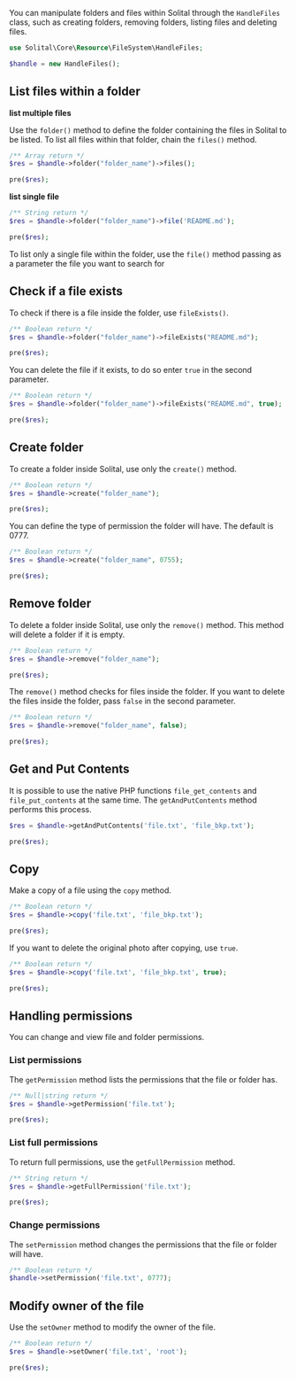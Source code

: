 You can manipulate folders and files within Solital through the `HandleFiles` class, such as creating folders, removing folders, listing files and deleting files.

```php
use Solital\Core\Resource\FileSystem\HandleFiles;

$handle = new HandleFiles();
```

## List files within a folder

**list multiple files**

Use the `folder()` method to define the folder containing the files in Solital to be listed. To list all files within that folder, chain the `files()` method.

```php
/** Array return */
$res = $handle->folder("folder_name")->files();

pre($res);
```

**list single file**

```php
/** String return */
$res = $handle->folder("folder_name")->file('README.md');

pre($res);
```

To list only a single file within the folder, use the `file()` method passing as a parameter the file you want to search for

## Check if a file exists

To check if there is a file inside the folder, use `fileExists()`.

```php
/** Boolean return */
$res = $handle->folder("folder_name")->fileExists("README.md");

pre($res);
```

You can delete the file if it exists, to do so enter `true` in the second parameter.

```php
/** Boolean return */
$res = $handle->folder("folder_name")->fileExists("README.md", true);

pre($res);
```

## Create folder

To create a folder inside Solital, use only the `create()` method.

```php
/** Boolean return */
$res = $handle->create("folder_name");

pre($res);
```

You can define the type of permission the folder will have. The default is 0777.

```php
/** Boolean return */
$res = $handle->create("folder_name", 0755);

pre($res);
```

## Remove folder

To delete a folder inside Solital, use only the `remove()` method. This method will delete a folder if it is empty.

```php
/** Boolean return */
$res = $handle->remove("folder_name");

pre($res);
```

The `remove()` method checks for files inside the folder. If you want to delete the files inside the folder, pass `false` in the second parameter.

```php
/** Boolean return */
$res = $handle->remove("folder_name", false);

pre($res);
```

## Get and Put Contents

It is possible to use the native PHP functions `file_get_contents` and `file_put_contents` at the same time. The `getAndPutContents` method performs this process.

```php
$res = $handle->getAndPutContents('file.txt', 'file_bkp.txt');

pre($res);
```

## Copy

Make a copy of a file using the `copy` method.

```php
/** Boolean return */
$res = $handle->copy('file.txt', 'file_bkp.txt');

pre($res);
```

If you want to delete the original photo after copying, use `true`.

```php
/** Boolean return */
$res = $handle->copy('file.txt', 'file_bkp.txt', true);

pre($res);
```

## Handling permissions

You can change and view file and folder permissions. 

### List permissions

The `getPermission` method lists the permissions that the file or folder has.

```php
/** Null|string return */
$res = $handle->getPermission('file.txt');

pre($res);
```

### List full permissions

To return full permissions, use the `getFullPermission` method.

```php
/** String return */
$res = $handle->getFullPermission('file.txt');

pre($res);
```

### Change permissions

The `setPermission` method changes the permissions that the file or folder will have. 

```php
/** Boolean return */
$handle->setPermission('file.txt', 0777);
```

## Modify owner of the file

Use the `setOwner` method to modify the owner of the file.

```php
/** Boolean return */
$res = $handle->setOwner('file.txt', 'root');

pre($res);
```